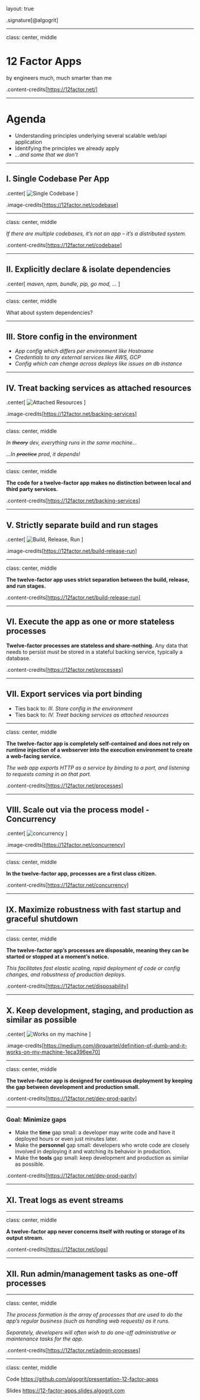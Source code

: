 layout: true

.signature[@algogrit]

---

class: center, middle

# 12 Factor Apps

by engineers much, much smarter than me

.content-credits[https://12factor.net/]

---

# Agenda

- Understanding principles underlying several scalable web/api application
- Identifying the principles we already apply
- *...and some that we don't*

---

## I. Single Codebase Per App

.center[
![Single Codebase](assets/images/codebase-deploys.png)
]

.image-credits[https://12factor.net/codebase]

---
class: center, middle

*If there are multiple codebases, it’s not an app – it’s a distributed system.*

.content-credits[https://12factor.net/codebase]

---

## II. Explicitly declare & isolate dependencies

.center[
*maven, npm, bundle, pip, go mod, ...*
]

---
class: center, middle

What about system dependencies?

---

## III. Store config in the environment

- *App config which differs per environment like Hostname*
- *Credentials to any external services like AWS, GCP*
- *Config which can change across deploys like issues on db instance*

---

## IV. Treat backing services as attached resources

.center[
![Attached Resources](assets/images/attached-resources.png)
]

.image-credits[https://12factor.net/backing-services]

---
class: center, middle

*In ~~theory~~ dev, everything runs in the same machine...*

*...In ~~practice~~ prod, it depends!*

---
class: center, middle

**The code for a twelve-factor app makes no distinction between local and third party services.**

.content-credits[https://12factor.net/backing-services]

---

## V. Strictly separate build and run stages

.center[
![Build, Release, Run](assets/images/release.png)
]

.image-credits[https://12factor.net/build-release-run]

---
class: center, middle

**The twelve-factor app uses strict separation between the build, release, and run stages.**

.content-credits[https://12factor.net/build-release-run]

---

## VI. Execute the app as one or more stateless processes

**Twelve-factor processes are stateless and share-nothing.** Any data that needs to persist must be stored in a stateful backing service, typically a database.

.content-credits[https://12factor.net/processes]

---

## VII. Export services via port binding

- Ties back to: *III. Store config in the environment*
- Ties back to: *IV. Treat backing services as attached resources*

---
class: center, middle

**The twelve-factor app is completely self-contained and does not rely on runtime injection of a webserver into the execution environment to create a web-facing service.**

*The web app exports HTTP as a service by binding to a port, and listening to requests coming in on that port.*

.content-credits[https://12factor.net/processes]

---

## VIII. Scale out via the process model - Concurrency

.center[
![concurrency](assets/images/process-types.png)
]

.image-credits[https://12factor.net/concurrency]

---
class: center, middle

**In the twelve-factor app, processes are a first class citizen.**

.content-credits[https://12factor.net/concurrency]

---

## IX. Maximize robustness with fast startup and graceful shutdown

---
class: center, middle

**The twelve-factor app’s processes are disposable, meaning they can be started or stopped at a moment’s notice.**

*This facilitates fast elastic scaling, rapid deployment of code or config changes, and robustness of production deploys.*

.content-credits[https://12factor.net/disposability]

---

## X. Keep development, staging, and production as similar as possible

.center[
![Works on my machine](assets/images/works-on-my-machine.png)
]

.image-credits[https://medium.com/@rquartel/definition-of-dumb-and-it-works-on-my-machine-1eca396ee70]

---
class: center, middle

**The twelve-factor app is designed for continuous deployment by keeping the gap between development and production small.**

.content-credits[https://12factor.net/dev-prod-parity]

---

### Goal: Minimize gaps

- Make the **time** gap small: a developer may write code and have it deployed hours or even just minutes later.
- Make the **personnel** gap small: developers who wrote code are closely involved in deploying it and watching its behavior in production.
- Make the **tools** gap small: keep development and production as similar as possible.

.content-credits[https://12factor.net/dev-prod-parity]

---

## XI. Treat logs as event streams

---
class: center, middle

**A twelve-factor app never concerns itself with routing or storage of its output stream.**

.content-credits[https://12factor.net/logs]

---

## XII. Run admin/management tasks as one-off processes

---
class: center, middle

*The process formation is the array of processes that are used to do the app’s regular business (such as handling web requests) as it runs.*

*Separately, developers will often wish to do one-off administrative or maintenance tasks for the app.*

.content-credits[https://12factor.net/admin-processes]

---
class: center, middle

Code
https://github.com/algogrit/presentation-12-factor-apps

Slides
https://12-factor-apps.slides.algogrit.com

